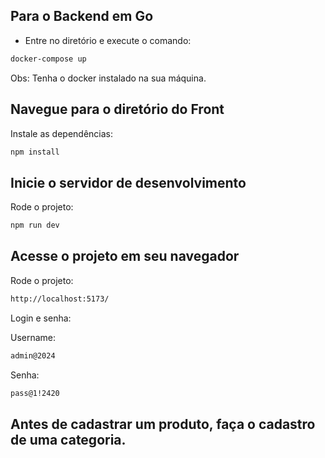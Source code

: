 ## Para o Backend em Go

- Entre no diretório e execute o comando:

```bash
docker-compose up
```

Obs: Tenha o docker instalado na sua máquina.

## Navegue para o diretório do Front

Instale as dependências:

```bash
npm install
```

## Inicie o servidor de desenvolvimento

Rode o projeto:

```bash
npm run dev
```

## Acesse o projeto em seu navegador

Rode o projeto:

```bash
http://localhost:5173/
```

Login e senha:

Username:

```bash
admin@2024
```

Senha:

```bash
pass@1!2420
```

## Antes de cadastrar um produto, faça o cadastro de uma categoria.
